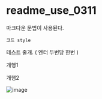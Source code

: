 # readme_use_0311

마크다운 문법이 사용된다.

```
코드 style

```

테스트 줄개. ( 엔터 두번당 한번 )


개행1


개행2



![image](https://cdn.pixabay.com/photo/2023/09/25/19/58/piran-8275931_640.jpg)



